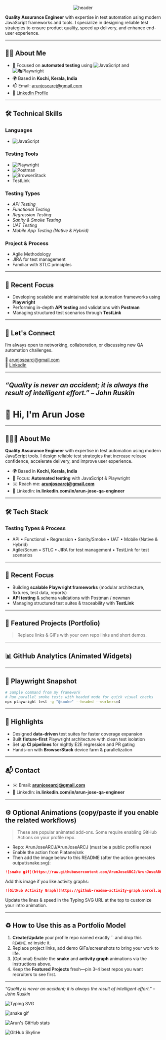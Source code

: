 
<div align="center">

![header](https://capsule-render.vercel.app/api?type=waving&height=220&color=0:1abc9c,100:2ecc71&text=Arun%20Jose&fontColor=ffffff&fontAlignY=38&desc=Quality%20Assurance%20Engineer%20%7C%20JavaScript%20%7C%20Playwright&descAlignY=58)

</div>

**Quality Assurance Engineer** with expertise in test automation using modern JavaScript frameworks and tools. I specialize in designing reliable test strategies to ensure product quality, speed up delivery, and enhance end-user experience.

---

## 🧑‍💼 About Me

- 🧪 Focused on **automated testing** using ![JavaScript](https://img.shields.io/badge/-JavaScript-F7DF1E?style=flat-square&logo=javascript&logoColor=black) and ![🎭Playwright](https://img.shields.io/badge/-Playwright-45ba74?style=flat-square&logo=playwright&logoColor=white)
- 🌍 Based in **Kochi, Kerala, India**
- 📫 Email: [arunjosearcj@gmail.com](mailto:arunjosearcj@gmail.com)
- 🔗 [LinkedIn Profile](https://in.linkedin.com/in/arun-jose-qa-engineer)

---

## 🛠️ Technical Skills

### Languages 
- ![JavaScript](https://img.shields.io/badge/-JavaScript-F7DF1E?style=flat-square&logo=javascript&logoColor=black)

### Testing Tools
- ![Playwright](https://img.shields.io/badge/-Playwright-45ba74?style=flat-square&logo=playwright&logoColor=white)
- ![Postman](https://img.shields.io/badge/-Postman-FF6C37?style=flat-square&logo=postman&logoColor=white)
- ![BrowserStack](https://img.shields.io/badge/-BrowserStack-ffb400?style=flat-square&logo=browserstack&logoColor=white)
- TestLink

### Testing Types
- _API Testing_
- _Functional Testing_
- _Regression Testing_
- _Sanity & Smoke Testing_
- _UAT Testing_
- _Mobile App Testing (Native & Hybrid)_

### Project & Process
- Agile Methodology
- JIRA for test management
- Familiar with STLC principles

---

## 📌 Recent Focus

- Developing scalable and maintainable test automation frameworks using **Playwright**
- Performing in-depth **API testing** and validations with **Postman**
- Managing structured test scenarios through **TestLink**

---

## 💬 Let's Connect

I’m always open to networking, collaboration, or discussing new QA automation challenges.

📧 [arunjosearcj@gmail.com](mailto:arunjosearcj@gmail.com)  
🔗 [LinkedIn](https://in.linkedin.com/in/arun-jose-qa-engineer)

---

_“Quality is never an accident; it is always the result of intelligent effort.” – John Ruskin_
--------------------------------


# 👋 Hi, I'm Arun Jose

---

## 👨🏻‍💻 About Me

**Quality Assurance Engineer** with expertise in test automation using modern JavaScript tools. I design reliable test strategies that increase release confidence, accelerate delivery, and improve user experience.

* 🌍 Based in **Kochi, Kerala, India**
* 🧪 Focus: **Automated testing** with JavaScript & Playwright
* ✉️ Reach me: [**arunjosearcj@gmail.com**](mailto:arunjosearcj@gmail.com)
* 🔗 LinkedIn: **in.linkedin.com/in/arun-jose-qa-engineer**

---

## 🛠️ Tech Stack

### Testing Types & Process

* API • Functional • Regression • Sanity/Smoke • UAT • Mobile (Native & Hybrid)
* Agile/Scrum • STLC • JIRA for test management • TestLink for test scenarios

---

## 🚀 Recent Focus

* Building **scalable Playwright frameworks** (modular architecture, fixtures, test data, reports)
* **API testing** & schema validations with Postman / newman
* Managing structured test suites & traceability with **TestLink**

---

## 🧩 Featured Projects (Portfolio)

> Replace links & GIFs with your own repo links and short demos.

---

## 📊 GitHub Analytics (Animated Widgets)

---

## 🧪 Playwright Snapshot

```bash
# Sample command from my framework
# Run parallel smoke tests with headed mode for quick visual checks
npx playwright test -g "@smoke" --headed --workers=4
```

---

## 🎯 Highlights

* Designed **data-driven** test suites for faster coverage expansion
* Built **fixture-first** Playwright architecture with clean test isolation
* Set up **CI pipelines** for nightly E2E regression and PR gating
* Hands-on with **BrowserStack** device farm & parallelization

---

## 📬 Contact

* ✉️ Email: [**arunjosearcj@gmail.com**](mailto:arunjosearcj@gmail.com)
* 🔗 LinkedIn: **in.linkedin.com/in/arun-jose-qa-engineer**

---

## ⚙️ Optional Animations (copy/paste if you enable the related workflows)

> These are popular animated add-ons. Some require enabling GitHub Actions on your profile repo.

* Repo: ArunJoseARCJ/ArunJoseARCJ (must be a public profile repo)
* Enable the action from Platane/snk
* Then add the image below to this README (after the action generates output/snake.svg):

```md
![snake gif](https://raw.githubusercontent.com/ArunJoseARCJ/ArunJoseARCJ/output/snake.svg)
```

Add this image if you like activity graphs:

```md
![GitHub Activity Graph](https://github-readme-activity-graph.vercel.app/graph?username=ArunJoseARCJ&hide_border=false)
```

Update the lines & speed in the Typing SVG URL at the top to customize your intro animation.

---

## ♻️ How to Use this as a Portfolio Model

1. **Create/Update** your profile repo named exactly \`\` and drop this `README.md` inside it.
2. Replace project links, add demo GIFs/screenshots to bring your work to life.
3. (Optional) Enable the **snake** and **activity graph** animations via the instructions above.
4. Keep the **Featured Projects** fresh—pin 3–4 best repos you want recruiters to see first.

---

*“Quality is never an accident; it is always the result of intelligent effort.” – John Ruskin*



![Typing SVG](https://readme-typing-svg.herokuapp.com?size=24&duration=4000&color=2ECC71&center=true&vCenter=true&lines=Hi+👋+I'm+Arun+Jose;QA+Engineer;Playwright+%7C+Postman+%7C+Automation;Always+Learning+📚)


![snake gif](https://github.com/ArunJoseARCJ/ArunJoseARCJ/blob/output/github-contribution-grid-snake.svg)


![Arun's GitHub stats](https://github-readme-stats.vercel.app/api?username=ArunJoseARCJ&show_icons=true&theme=radical)

![GitHub Skyline](https://github.com/ashutosh00710/github-readme-3d-contrib/blob/main/docs/demo.gif)



